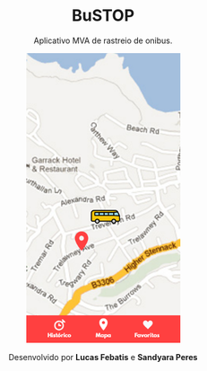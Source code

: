 <center>

<h1>BuSTOP</h1>

<p>Aplicativo MVA de rastreio de onibus.</p>

<img src="images/Linhas_Home_1.png"
     alt="Imagem 1"
     style="width: 275px" />


<p>Desenvolvido por <b>Lucas Febatis</b> e <b>Sandyara Peres</b></p>

</center>
